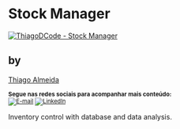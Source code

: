 # Stock Manager

[![ThiagoDCode - Stock Manager](https://img.shields.io/static/v1?label=ThiagoDCode&message=Stock_Manager&color=blue&logo=github)](https://github.com/ThiagoDCode/Stock_Manager "Ir para o repositório.")

## by 
 [Thiago Almeida](https://github.com/ThiagoDCode)

<sub> <strong>Segue nas redes sociais para acompanhar mais conteúdo: </strong> <br>
[![E-mail](https://img.shields.io/static/v1?label=&message=E-mail&color=blueviolet&logoColor=white&logo=gmail)](thiago.lee.oficial@gmail.com "Enviar e-mail.")
[![LinkedIn](https://img.shields.io/static/v1?label=&message=LinkedIn&color=blue&logoColor=white&logo=LinkedIn)](https://www.linkedin.com/in/thiago-almeida-dcode "Acessar.")

Inventory control with database and data analysis.
